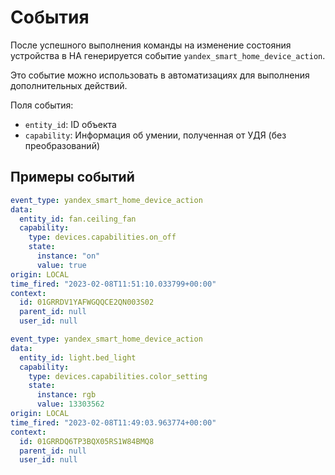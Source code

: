 # События
После успешного выполнения команды на изменение состояния устройства в HA генерируется событие `yandex_smart_home_device_action`.

Это событие можно использовать в автоматизациях для выполнения дополнительных действий.

Поля события:

* `entity_id`: ID объекта
* `capability`: Информация об умении, полученная от УДЯ (без преобразований)

## Примеры событий
```yaml
event_type: yandex_smart_home_device_action
data:
  entity_id: fan.ceiling_fan
  capability:
    type: devices.capabilities.on_off
    state:
      instance: "on"
      value: true
origin: LOCAL
time_fired: "2023-02-08T11:51:10.033799+00:00"
context:
  id: 01GRRDV1YAFWGQQCE2QN003S02
  parent_id: null
  user_id: null
```

```yaml
event_type: yandex_smart_home_device_action
data:
  entity_id: light.bed_light
  capability:
    type: devices.capabilities.color_setting
    state:
      instance: rgb
      value: 13303562
origin: LOCAL
time_fired: "2023-02-08T11:49:03.963774+00:00"
context:
  id: 01GRRDQ6TP3BQX05RS1W84BMQ8
  parent_id: null
  user_id: null
```
